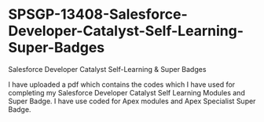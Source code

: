 # SPSGP-13408-Salesforce-Developer-Catalyst-Self-Learning-Super-Badges
Salesforce Developer Catalyst Self-Learning &amp; Super Badges

I have uploaded a pdf which contains the codes which I have used for completing my Salesforce Developer Catalyst Self Learning Modules and Super Badge.
I have use coded for Apex modules and Apex Specialist Super Badge.
